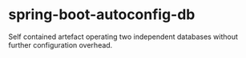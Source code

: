 # spring-boot-autoconfig-db
Self contained artefact operating two independent databases without further configuration overhead.
